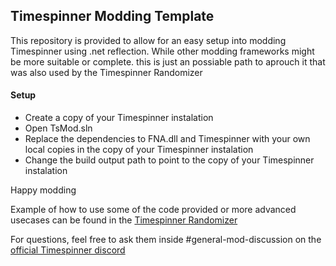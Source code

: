 ## Timespinner Modding Template

This repository is provided to allow for an easy setup into modding Timespinner using .net reflection. While other modding frameworks might be more suitable or complete. this is just an possiable path to aprouch it that was also used by the Timespinner Randomizer

#### Setup
* Create a copy of your Timespinner instalation
* Open TsMod.sln
* Replace the dependencies to FNA.dll and Timespinner with your own local copies in the copy of your Timespinner instalation
* Change the build output path to point to the copy of your Timespinner instalation

Happy modding

Example of how to use some of the code provided or more advanced usecases can be found in the [Timespinner Randomizer](https://github.com/Jarno458/TsRandomizer)

For questions, feel free to ask them inside #general-mod-discussion on the [official Timespinner discord](https://discord.gg/Timespinner)
